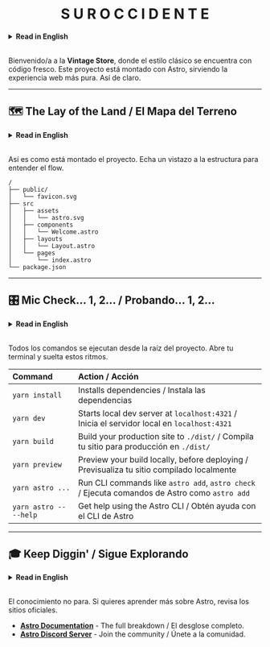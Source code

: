 <h1 align="center">S U R   O C C I D E N T E</h1>

<details>
<summary><strong>Read in English</strong></summary>

Welcome to the **Vintage Store**, where classic style meets fresh code. This project is built with Astro, servin' up the freshest web experience. Straight up.

</details>

<br>

Bienvenido/a a la **Vintage Store**, donde el estilo clásico se encuentra con código fresco. Este proyecto está montado con Astro, sirviendo la experiencia web más pura. Así de claro.

---

## 🗺️ The Lay of the Land / El Mapa del Terreno

<details>
<summary><strong>Read in English</strong></summary>

Here's how the project is laid out. Peep the structure to understand the flow.

</details>

<br>

Así es como está montado el proyecto. Echa un vistazo a la estructura para entender el flow.

```text
/
├── public/
│   └── favicon.svg
├── src
│   ├── assets
│   │   └── astro.svg
│   ├── components
│   │   └── Welcome.astro
│   ├── layouts
│   │   └── Layout.astro
│   └── pages
│       └── index.astro
└── package.json
```

---

## 🎛️ Mic Check... 1, 2... / Probando... 1, 2...

<details>
<summary><strong>Read in English</strong></summary>

All commands are run from the root of the project. Open your terminal and drop these beats.

</details>

<br>

Todos los comandos se ejecutan desde la raíz del proyecto. Abre tu terminal y suelta estos ritmos.

| Command | Action / Acción |
| :--- | :--- |
| `yarn install` | Installs dependencies / Instala las dependencias |
| `yarn dev` | Starts local dev server at `localhost:4321` / Inicia el servidor local en `localhost:4321` |
| `yarn build` | Build your production site to `./dist/` / Compila tu sitio para producción en `./dist/` |
| `yarn preview` | Preview your build locally, before deploying / Previsualiza tu sitio compilado localmente |
| `yarn astro ...` | Run CLI commands like `astro add`, `astro check` / Ejecuta comandos de Astro como `astro add` |
| `yarn astro -- --help` | Get help using the Astro CLI / Obtén ayuda con el CLI de Astro |

---

## 🎓 Keep Diggin' / Sigue Explorando

<details>
<summary><strong>Read in English</strong></summary>

The knowledge don't stop. If you wanna learn more about Astro, check the official spots.

</details>

<br>

El conocimiento no para. Si quieres aprender más sobre Astro, revisa los sitios oficiales.

- [**Astro Documentation**](https://docs.astro.build) - The full breakdown / El desglose completo.
- [**Astro Discord Server**](https://astro.build/chat) - Join the community / Únete a la comunidad.